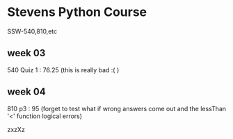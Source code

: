 # Stevens Python Course

SSW-540,810,etc

## week 03

540 Quiz 1 : 76.25 (this is really bad :( )

## week 04

810 p3 : 95 (forget to test what if wrong answers come out and the lessThan '<' function
logical errors)

zxzXz
